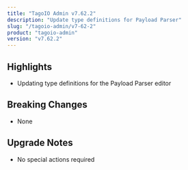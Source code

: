 ```yaml
---
title: "TagoIO Admin v7.62.2"
description: "Update type definitions for Payload Parser"
slug: "/tagoio-admin/v7-62-2"
product: "tagoio-admin"
version: "v7.62.2"
---
```


## Highlights

- Updating type definitions for the Payload Parser editor

## Breaking Changes

- None

## Upgrade Notes

- No special actions required
